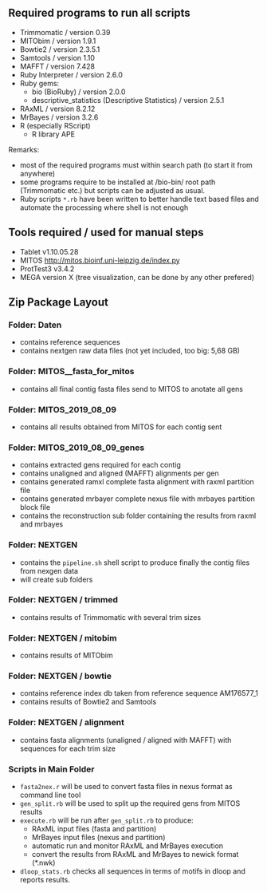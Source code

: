 ## Required programs to run all scripts
- Trimmomatic / version 0.39
- MITObim / version 1.9.1
- Bowtie2 / version 2.3.5.1
- Samtools / version 1.10
- MAFFT / version 7.428
- Ruby Interpreter / version 2.6.0
- Ruby gems:
  - bio (BioRuby) / version 2.0.0
  - descriptive_statistics (Descriptive Statistics) / version 2.5.1
- RAxML / version 8.2.12
- MrBayes / version 3.2.6
- R (especially RScript)
  - R library APE

Remarks:
- most of the required programs must within search path (to start it from anywhere)
- some programs require to be installed at /bio-bin/ root path (Trimmomatic etc.) but scripts can be adjusted as usual.
- Ruby scripts `*.rb` have been written to better handle text based files and automate the processing where shell is not enough

## Tools required / used for manual steps
- Tablet v1.10.05.28
- MITOS http://mitos.bioinf.uni-leipzig.de/index.py
- ProtTest3 v3.4.2
- MEGA version X (tree visualization, can be done by any other prefered)

## Zip Package Layout

### Folder: Daten
- contains reference sequences
- contains nextgen raw data files (not yet included, too big: 5,68 GB)

### Folder: MITOS__fasta_for_mitos
- contains all final contig fasta files send to MITOS to anotate all gens

### Folder: MITOS_2019_08_09
- contains all results obtained from MITOS for each contig sent

### Folder: MITOS_2019_08_09_genes
- contains extracted gens required for each contig
- contains unaligned and aligned (MAFFT) alignments per gen
- contains generated ramxl complete fasta alignment with raxml partition file
- contains generated mrbayer complete nexus file with mrbayes partition block file
- contains the reconstruction sub folder containing the results from raxml and mrbayes

### Folder: NEXTGEN
- contains the `pipeline.sh` shell script to produce finally the contig files from nexgen data
- will create sub folders

### Folder: NEXTGEN / trimmed
- contains results of Trimmomatic with several trim sizes

### Folder: NEXTGEN / mitobim
- contains results of MITObim

### Folder: NEXTGEN / bowtie
- contains reference index db taken from reference sequence AM176577_1
- contains results of Bowtie2 and Samtools

### Folder: NEXTGEN / alignment
- contains fasta alignments (unaligned / aligned with MAFFT) with sequences for each trim size

### Scripts in Main Folder
- `fasta2nex.r` will be used to convert fasta files in nexus format as command line tool
- `gen_split.rb` will be used to split up the required gens from MITOS results
- `execute.rb` will be run after `gen_split.rb` to produce:
  - RAxML input files (fasta and partition)
  - MrBayes input files (nexus and partition)
  - automatic run and monitor RAxML and MrBayes execution
  - convert the results from RAxML and MrBayes to newick format (*.nwk)
- `dloop_stats.rb` checks all sequences in terms of motifs in dloop and reports results.